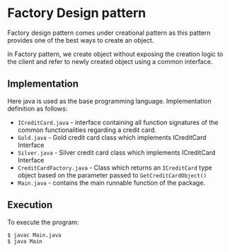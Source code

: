 # Factory Design pattern

Factory design pattern comes under creational pattern as this pattern provides one of the best ways to create an object.

In Factory pattern, we create object without exposing the creation logic to the client and refer to newly created object using a common interface.

## Implementation

Here java is used as the base programming language. Implementation definition as follows:

- `ICreditCard.java` - interface containing all function signatures of the common functionalities regarding a credit card.
- `Gold.java` - Gold credit card class which implements ICreditCard Interface
- `Silver.java` - Silver credit card class which implements ICreditCard Interface
- `CreditCardFactory.java` - Class which returns an `ICreditCard` type object based on the parameter passed to `GetCreditCardObject()`
- `Main.java` - contains the main runnable function of the package.


## Execution

To execute the program:

```sh
$ javac Main.java
$ java Main
```
